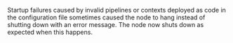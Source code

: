 Startup failures caused by invalid pipelines or contexts deployed as code in the
configuration file sometimes caused the node to hang instead of shutting down
with an error message. The node now shuts down as expected when this happens.
